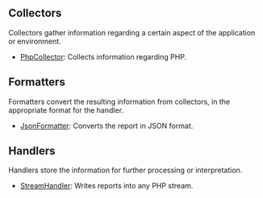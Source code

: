 ## Collectors

Collectors gather information regarding a certain aspect of the application or environment.

- [PhpCollector](../src/Swatch/Collector/PhpCollector.php): Collects information regarding PHP.

## Formatters

Formatters convert the resulting information from collectors, in the appropriate format for the handler.

- [JsonFormatter](../src/Swatch/Formatter/JsonFormatter.php): Converts the report in JSON format.

## Handlers

Handlers store the information for further processing or interpretation.

- [StreamHandler](../src/Swatch/Handler/StreamHandler.php): Writes reports into any PHP stream.